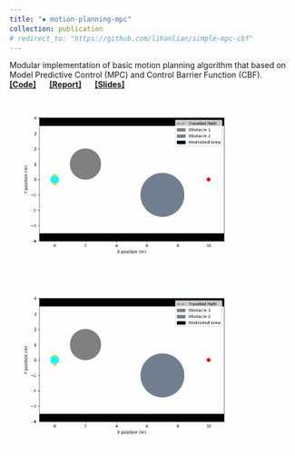 ```yaml
---
title: "▪ motion-planning-mpc"
collection: publication
# redirect_to: "https://github.com/lihanlian/simple-mpc-cbf"
---
```

Modular implementation of basic motion planning algorithm that based on Model Predictive Control (MPC) and Control Barrier Function (CBF).<br/> 
<i class="fa-brands fa-github"></i> [**[Code]**](https://github.com/lihanlian/motion-planning-mpc) &nbsp;&nbsp;&nbsp;&nbsp;
<i class="fa-solid fa-file"></i> [**[Report]**](/files/report-simple-mpc-cbf.pdf) &nbsp;&nbsp;&nbsp;&nbsp;
<i class="fa-solid fa-file"></i> [**[Slides]**](/files/presentation-simple-mpc-cbf.pdf) <br>
<img src='/images/mpc_dc_N25.gif' style='width:420px;'>
<img src='/images/mpc_cbf_N25_gamma0.8.gif' style='width:420px;'>